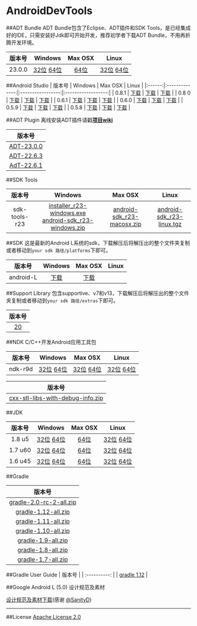 AndroidDevTools
===============

##ADT Bundle
ADT Bundle包含了Eclipse、ADT插件和SDK Tools，是已经集成好的IDE，只需安装好Jdk即可开始开发，推荐初学者下载ADT Bundle，不用再折腾开发环境。

| 版本号  | Windows                |      Max OSX       |          Linux         |
|:----------:|:-------------:|:------:|:----------:|
| 23.0.0 | [32位][adtb-23-win-32] [64位][adtb-23-win-64] |[64位][adtb-23-mac-64] | [32位][adtb-23-linux-32] [64位][adtb-23-linux-64] |

[adtb-23-win-32]:http://pan.baidu.com/s/1i39mvY1
[adtb-23-win-64]:http://pan.baidu.com/s/1o65ExPS

[adtb-23-mac-64]:http://pan.baidu.com/s/1hqvHkry

[adtb-23-linux-32]:http://pan.baidu.com/s/1mgoh41q
[adtb-23-linux-64]:http://pan.baidu.com/s/1qWJh4wk


##Android Studio
| 版本号  |   Windows         |       Max OSX     |       Linux     |
|:------:|:--------------:|:-----------------:|:------------------:|
|  0.8.1 | [下载][0.8.1-win] | [下载][0.8.1-mac] | [下载][0.8.1-linux] |
|  0.8 0 | [下载][0.8.0-win] | [下载][0.8.0-mac] | [下载][0.8.0-linux] |
|  0.6.1 | [下载][0.6.1-win] | [下载][0.6.1-mac] | [下载][0.6.1-linux] |
|  0.6.0 | [下载][0.6.0-win] | [下载][0.6.0-mac] | [下载][0.6.0-linux] |
|  0.5.9 | [下载][0.5.9-win] | [下载][0.5.9-mac] | [下载][0.5.9-linux] |
|  0.5.8 | [下载][0.5.8-win] | [下载][0.5.8-mac] | [下载][0.5.8-linux] |

[0.8.1-win]:http://pan.baidu.com/s/1o6LTxVG
[0.8.1-mac]:http://pan.baidu.com/s/1dD5qHjF
[0.8.1-linux]:http://pan.baidu.com/s/1kTqlzxH

[0.8.0-win]:http://pan.baidu.com/s/1eQ5oGaI
[0.8.0-mac]:http://pan.baidu.com/s/1kTHpLyR
[0.8.0-linux]:http://pan.baidu.com/s/1c0qzDao

[0.6.1-win]:http://pan.baidu.com/s/1hqqX2ba
[0.6.1-mac]:http://pan.baidu.com/s/1qWjpB9y
[0.6.1-linux]:http://pan.baidu.com/s/1qWBFTiG

[0.6.0-win]:http://pan.baidu.com/s/1sjJf0Pf
[0.6.0-mac]:http://pan.baidu.com/s/1jcixK
[0.6.0-linux]:http://pan.baidu.com/s/1hqpB7As

[0.5.9-win]:http://pan.baidu.com/s/1dDw3oYl
[0.5.9-mac]:http://pan.baidu.com/s/1c08a8y0
[0.5.9-linux]:http://pan.baidu.com/s/1hqeMmVU

[0.5.8-win]:http://pan.baidu.com/s/1qWLPqd2
[0.5.8-mac]:http://pan.baidu.com/s/1i3ECc9f
[0.5.8-linux]:http://pan.baidu.com/s/1i37QxBf



##ADT Plugin
离线安装ADT插件请戳[**项目wiki**](https://github.com/inferjay/AndroidDevTools/wiki/首页)

|    版本号   |
|:----------:|
|[ADT-23.0.0](http://pan.baidu.com/s/1sjArX7J)|
|[ADT-22.6.3](http://pan.baidu.com/s/1jGMb5yQ)|
|[AdT-22.6.1](http://pan.baidu.com/s/1pJ185Rl)|

##SDK Tools

| 版本号 	     | Windows             |          Max OSX        |          Linux         |
|:----------:|:-------------:|:------:|:----------:|
| sdk-tools-r23 | [installer_r23-windows.exe][installer_r23-win] [android-sdk_r23-windows.zip][android-sdk_r23-win] | [android-sdk_r23-macosx.zip][android-sdk_r23-mac] | [android-sdk_r23-linux.tgz][android-sdk_r23-linux] |

[installer_r23-win]:http://pan.baidu.com/s/1nt5Gwhb
[android-sdk_r23-win]:http://pan.baidu.com/s/1kTC6akZ

[android-sdk_r23-mac]:http://pan.baidu.com/s/1gdj7X3l

[android-sdk_r23-linux]:http://pan.baidu.com/s/1yBnSa


##SDK
这是最新的Android L系统的sdk，下载解压后将解压出的整个文件夹复制或者移动到`your sdk 路径/platforms`下即可。

| 版本号 	 | Windows | Max OSX  | Linux |
|:----------:|:-------------:|:------:|:----------:|
| android-L  | [下载][android-L-win] | [下载][android-L-mac] |
[android-L-win]:http://pan.baidu.com/s/1jGifWBc
[android-L-mac]:http://pan.baidu.com/s/1i3srudR

##Support Library
包含supportive、v7和v13，下载解压后将解压出的整个文件夹复制或者移动到`your sdk 路径/extras`下即可。

|    版本号  |
|:---------:|
| [20](http://pan.baidu.com/s/1o6OBlR8)   |

##NDK
C/C++开发Android应用工具包

| 版本号 	  | Windows              |          Max OSX        |          Linux         |
|:----------:|:-------------:|:------:|:----------:|
| ndk-r9d | [32位][r9d-win-32] [64位][r9d-win-64] | [32位][r9d-mac-32] [64位][r9d-mac-64] | [32位][r9d-linux-32] [64位][r9d-linux-64]  |

|    版本号   |
|:----------:|
| [cxx-stl-libs-with-debug-info.zip](http://pan.baidu.com/s/1c0EMn8O) |

[r9d-win-32]:http://pan.baidu.com/s/1dDxjl8t
[r9d-win-64]:http://pan.baidu.com/s/1jGgecXw

[r9d-mac-32]:http://pan.baidu.com/s/1eQnDNEE
[r9d-mac-64]:http://pan.baidu.com/s/1i3l5L8T

[r9d-linux-32]:http://pan.baidu.com/s/1jGr9w4A
[r9d-linux-64]:http://pan.baidu.com/s/1sjAXS41

##JDK

| 版本号| Windows | Max OSX  | Linux |
|:----------:|:-------------:|:------:|:----------:|
|  1.8 u5  | [32位][1.8u5-win-32] [64位][1.8u5-win-64] | [64位][1.8u5-mac-64] | [32位][1.8u5-linux-32] [64位][1.8u5-linux-64] |
|  1.7 u60 | [32位][1.7-win-32] [64位][1.7-win-64] | [64位][1.7-mac-64] | [32位][1.7-linux-32] [64位][1.7-linux-64] |
|  1.6 u45 | [32位][1.6-win-32] [64位][1.6-win-64] | [64位][1.6-mac-64] | [32位][1.6-linux-32] [64位][1.6-linux-64] |

[1.8u5-win-32]:http://pan.baidu.com/s/1bn2CVIB
[1.8u5-win-64]:http://pan.baidu.com/s/1eQtJyGq
[1.8u5-mac-64]:http://pan.baidu.com/s/1pJkD78R
[1.8u5-linux-32]:http://pan.baidu.com/s/1o64s0pc
[1.8u5-linux-64]:http://pan.baidu.com/s/1jG3KBjg

[1.7-win-32]:http://pan.baidu.com/s/1nt5a3jj
[1.7-win-64]:http://pan.baidu.com/s/1o61AAHc
[1.7-mac-64]:http://pan.baidu.com/s/1nt0qGfn
[1.7-linux-32]:http://pan.baidu.com/s/1eQd4wVK
[1.7-linux-64]:http://pan.baidu.com/s/1jGzGQLw

[1.6-win-32]:http://pan.baidu.com/s/1o67aooM
[1.6-win-64]:http://pan.baidu.com/s/1dDmtSZJ
[1.6-mac-64]:http://pan.baidu.com/s/1hqpB7Nm
[1.6-linux-32]:http://pan.baidu.com/s/1pJJj5Ib
[1.6-linux-64]:http://pan.baidu.com/s/1dDck3O9

##Gradle


|    版本号   |
|:----------:|
| [gradle-2.0-rc-2-all.zip](http://pan.baidu.com/s/1dDzleTV) |
| [gradle-1.12-all.zip](http://pan.baidu.com/s/1Gmlx8)   |
| [gradle-1.11-all.zip](http://pan.baidu.com/s/1c0hCmdE) |
| [gradle-1.10-all.zip](http://pan.baidu.com/s/1qWtzaGW) |
| [gradle-1.9-all.zip](http://pan.baidu.com/s/1dDeSuXV)  |
| [gradle-1.8-all.zip](http://pan.baidu.com/s/1o6Npqqe)  |
| [gradle-1.7-all.zip](http://pan.baidu.com/s/1pJnvyWz)  |

##Gradle User Guide
|    版本号   |
| :----------: |
| [gradle 1.12](http://pan.baidu.com/s/1dD7sC2d)   |

##Google Android L (5.0) 设计规范及素材

[设计规范及素材下载](http://pan.baidu.com/s/1i35iBNv)(感谢 [@SanityD](http://weibo.com/sanityd))

---
##License
[Apache License 2.0](https://github.com/inferjay/AndroidDevTools/blob/master/LICENSE)
